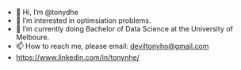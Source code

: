 - 👋 Hi, I’m @tonydhe
- 👀 I’m interested in optimsiation problems.
- 🌱 I’m currently doing Bachelor of Data Science at the University of Melboure.
- 📫 How to reach me, please email: deviltonyho@gmail.com
- https://www.linkedin.com/in/tonynhe/

<!---
tonydhe/tonydhe is a ✨ special ✨ repository because its `README.md` (this file) appears on your GitHub profile.
You can click the Preview link to take a look at your changes.
--->
